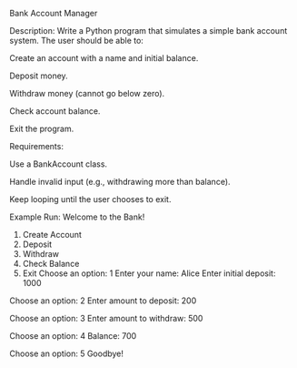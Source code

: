 Bank Account Manager

Description:
Write a Python program that simulates a simple bank account system. The user should be able to:

Create an account with a name and initial balance.

Deposit money.

Withdraw money (cannot go below zero).

Check account balance.

Exit the program.

Requirements:

Use a BankAccount class.

Handle invalid input (e.g., withdrawing more than balance).

Keep looping until the user chooses to exit.

Example Run:
Welcome to the Bank!
1. Create Account
2. Deposit
3. Withdraw
4. Check Balance
5. Exit
Choose an option: 1
Enter your name: Alice
Enter initial deposit: 1000

Choose an option: 2
Enter amount to deposit: 200

Choose an option: 3
Enter amount to withdraw: 500

Choose an option: 4
Balance: 700

Choose an option: 5
Goodbye!
